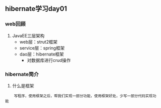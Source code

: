 ## hibernate学习day01

### web回顾
1. JavaEE三层架构
    * web层：strut2框架
    * service层：spring框架
    * dao层：hibernate框架
        * 对数据库进行crud操作


### hibernate简介
1. 什么是框架
```
    写程序，使用框架之后，帮我们实现一部分功能，使用框架好处，少写一部分代码实现功能
```
